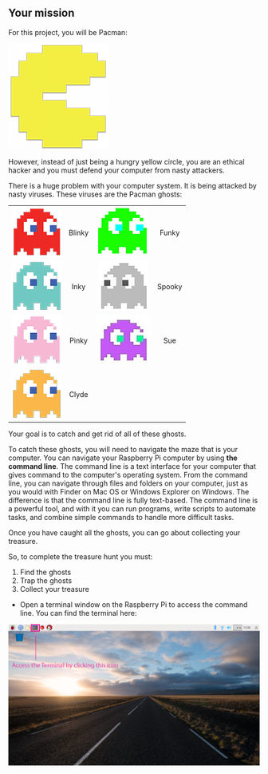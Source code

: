 ## Your mission

For this project, you will be Pacman:

![Pacman Image](images/pacmancharacter.png)

However, instead of just being a hungry yellow circle, you are an ethical hacker and you must defend your computer from nasty attackers.

There is a huge problem with your computer system. It is being attacked by nasty viruses. These viruses are the Pacman ghosts:

|                                              |           |                                              |           |
| :------------------------------------------: | :-------: | :------------------------------------------: | :-------: |
| ![Blinky Ghost](images/ghostblinky.png)      | Blinky    | ![Funky Ghost](images/ghostfunky.png)        | Funky     |
| ![Inky Ghost](images/ghostinky.png)          | Inky      | ![Spooky Ghost](images/ghostspooky.png)      | Spooky    |
| ![Pinky Ghost](images/ghostpinky.png)        | Pinky     | ![Sue Ghost](images/ghostsue.jpg)            | Sue       |
| ![Clyde Ghost](images/ghostclyde.png)        | Clyde     |



Your goal is to catch and get rid of all of these ghosts.

To catch these ghosts, you will need to navigate the maze that is your computer. You can navigate your Raspberry Pi computer by using **the command line**. The command line is a text interface for your computer that gives command to the computer's operating system. From the command line, you can navigate through files and folders on your computer, just as you would with Finder on Mac OS or Windows Explorer on Windows. The difference is that the command line is fully text-based. The command line is a powerful tool, and with it you can run programs, write scripts to automate tasks, and combine simple commands to handle more difficult tasks.

Once you have caught all the ghosts, you can go about collecting your treasure.

So, to complete the treasure hunt you must:

1. Find the ghosts
2. Trap the ghosts
3. Collect your treasure


+ Open a terminal window on the Raspberry Pi to access the command line. You can find the terminal here:

![Find Terminal](images/findterminal.png)
